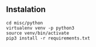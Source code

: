 ## Instalation

    cd misc/python
    virtualenv venv -p python3
    source venv/bin/activate
    pip3 install -r requirements.txt
